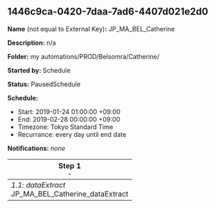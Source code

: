 ## 1446c9ca-0420-7daa-7ad6-4407d021e2d0

**Name** (not equal to External Key)**:** JP_MA_BEL_Catherine

**Description:** n/a

**Folder:** my automations/PROD/Belsomra/Catherine/

**Started by:** Schedule

**Status:** PausedSchedule

**Schedule:**

* Start: 2019-01-24 01:00:00 +09:00
* End: 2019-02-28 00:00:00 +09:00
* Timezone: Tokyo Standard Time
* Recurrance: every day until end date

**Notifications:** _none_


| Step 1<br>_<small>-</small>_ |
| --- |
| _1.1: dataExtract_<br>JP_MA_BEL_Catherine_dataExtract |
